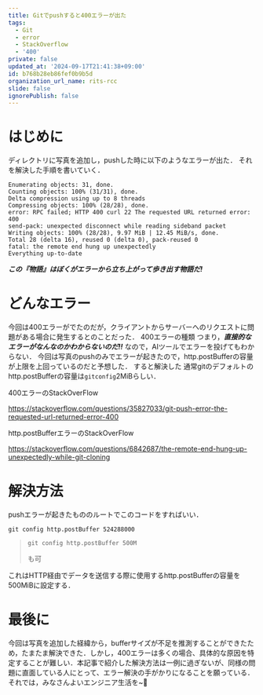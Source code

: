 ```yaml
---
title: Gitでpushすると400エラーが出た
tags:
  - Git
  - error
  - StackOverflow
  - '400'
private: false
updated_at: '2024-09-17T21:41:38+09:00'
id: b768b28eb86fef0b9b5d
organization_url_name: rits-rcc
slide: false
ignorePublish: false
---
```

# はじめに
ディレクトリに写真を追加し，pushした時に以下のようなエラーが出た．
それを解決した手順を書いていく．

```
Enumerating objects: 31, done.
Counting objects: 100% (31/31), done.
Delta compression using up to 8 threads
Compressing objects: 100% (28/28), done.
error: RPC failed; HTTP 400 curl 22 The requested URL returned error: 400
send-pack: unexpected disconnect while reading sideband packet
Writing objects: 100% (28/28), 9.97 MiB | 12.45 MiB/s, done.
Total 28 (delta 16), reused 0 (delta 0), pack-reused 0
fatal: the remote end hung up unexpectedly
Everything up-to-date
```


***この『物語』はぼくがエラーから立ち上がって歩き出す物語だ!***

# どんなエラー
今回は400エラーがでたのだが，クライアントからサーバーへのリクエストに問題がある場合に発生するとのことだった．
400エラーの種類
つまり，***直接的なエラーがなんなのかわからないのだ!!***
なので，AIツールでエラーを投げてもわからない．
今回は写真のpushのみでエラーが起きたので，http.postBufferの容量が上限を上回っているのだと予想した．
すると解決した
通常gitのデフォルトのhttp.postBufferの容量は`gitconfig`2MiBらしい．

400エラーのStackOverFlow

https://stackoverflow.com/questions/35827033/git-push-error-the-requested-url-returned-error-400

http.postBufferエラーのStackOverFlow

https://stackoverflow.com/questions/6842687/the-remote-end-hung-up-unexpectedly-while-git-cloning


# 解決方法
pushエラーが起きたもののルートでこのコードをすればいい．
```
git config http.postBuffer 524288000
```

>```
>git config http.postBuffer 500M
>```
>も可

これはHTTP経由でデータを送信する際に使用するhttp.postBufferの容量を500MiBに設定する．

# 最後に
今回は写真を追加した経緯から，bufferサイズが不足を推測することができたため，たまたま解決できた．しかし，400エラーは多くの場合、具体的な原因を特定することが難しい．本記事で紹介した解決方法は一例に過ぎないが、同様の問題に直面している人にとって、エラー解決の手がかりになることを願っている．
それでは，みなさんよいエンジニア生活を~👋
